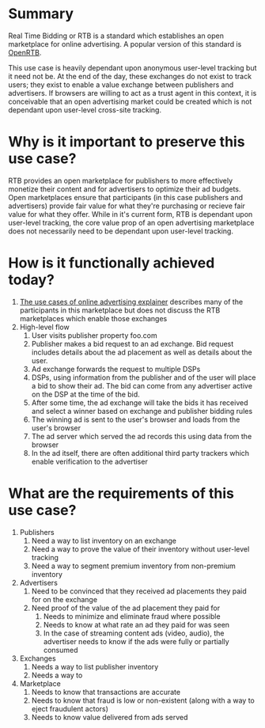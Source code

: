 # Summary

Real Time Bidding or RTB is a standard which establishes an open marketplace for online advertising.  A popular version of this standard is [OpenRTB](https://www.iab.com/wp-content/uploads/2016/03/OpenRTB-API-Specification-Version-2-5-FINAL.pdf).

This use case is heavily dependant upon anonymous user-level tracking but it need not be.  At the end of the day, these exchanges do not exist to track users; they exist to enable a value exchange between publishers and advertisers.  If browsers are willing to act as a trust agent in this context, it is conceivable that an open advertising market could be created which is not dependant upon user-level cross-site tracking.

# Why is it important to preserve this use case?

RTB provides an open marketplace for publishers to more effectively monetize their content and for advertisers to optimize their ad budgets.  Open marketplaces ensure that participants (in this case publishers and advertisers) provide fair value for what they're purchasing or recieve fair value for what they offer.  While in it's current form, RTB is dependant upon user-level tracking, the core value prop of an open advertising marketplace does not necessarily need to be dependant upon user-level tracking.

# How is it functionally achieved today?

1. [The use cases of online advertising explainer](https://github.com/w3c/web-advertising/blob/master/UseCasesofOnlineAdvertising.md) describes many of the participants in this marketplace but does not discuss the RTB marketplaces which enable those exchanges
1. High-level flow
    1. User visits publisher property foo.com
    1. Publisher makes a bid request to an ad exchange.  Bid request includes details about the ad placement as well as details about the user.
    1. Ad exchange forwards the request to multiple DSPs
    1. DSPs, using information from the publisher and of the user will place a bid to show their ad.  The bid can come from any advertiser active on the DSP at the time of the bid.
    1. After some time, the ad exchange will take the bids it has received and select a winner based on exchange and publisher bidding rules
    1. The winning ad is sent to the user's browser and loads from the user's browser
    1. The ad server which served the ad records this using data from the browser
    1. In the ad itself, there are often additional third party trackers which enable verification to the advertiser

# What are the requirements of this use case?

1. Publishers
    1. Need a way to list inventory on an exchange
    1. Need a way to prove the value of their inventory without user-level tracking
    1. Need a way to segment premium inventory from non-premium inventory
1. Advertisers
    1. Need to be convinced that they received ad placements they paid for on the exchange
    1. Need proof of the value of the ad placement they paid for
        1. Needs to minimize and eliminate fraud where possible
        1. Needs to know at what rate an ad they paid for was seen
        1. In the case of streaming content ads (video, audio), the advertiser needs to know if the ads were fully or partially consumed
1. Exchanges
    1. Needs a way to list publisher inventory
    1. Needs a way to 
1. Marketplace
    1. Needs to know that transactions are accurate
    1. Needs to know that fraud is low or non-existent (along with a way to eject fraudulent actors)
    1. Needs to know value delivered from ads served
       
